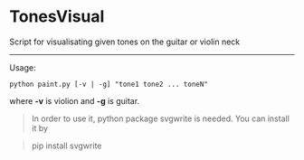 # TonesVisual

Script for visualisating given tones on the guitar or violin neck

------------------------

Usage:

    python paint.py [-v | -g] "tone1 tone2 ... toneN"
    
where __-v__ is violion and __-g__ is guitar.
    
> In order to use it, python package svgwrite is needed. You can install it by 
    
>    pip install svgwrite
